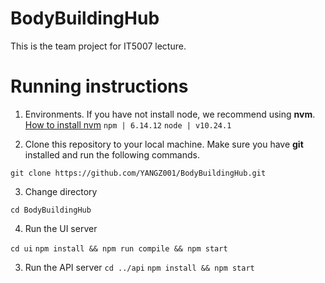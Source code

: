 # BodyBuildingHub
This is the team project for IT5007 lecture.

# Running instructions
1. Environments. If you have not install node, we recommend using **nvm**. [How to install nvm](https://github.com/nvm-sh/nvm/tree/v0.39.1)
`npm | 6.14.12`
`node | v10.24.1`

2. Clone this repository to your local machine. Make sure you have **git** installed and run the following commands.

`git clone https://github.com/YANGZ001/BodyBuildingHub.git`

3. Change directory

`cd BodyBuildingHub`

4. Run the UI server

`cd ui`
`npm install && npm run compile && npm start`

3. Run the API server
`cd ../api`
`npm install && npm start`


